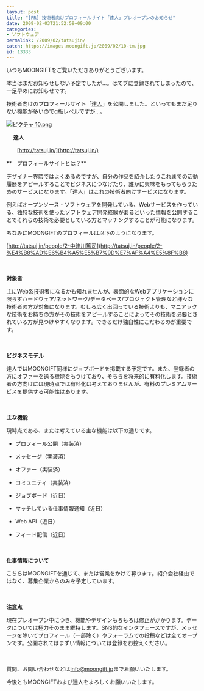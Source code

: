```yaml
---
layout: post
title: "[PR] 技術者向けプロフィールサイト「達人」プレオープンのお知らせ"
date: 2009-02-03T21:52:59+09:00
categories:
- ソフトウェア
permalink: /2009/02/tatsujin/
catch: https://images.moongift.jp/2009/02/10-tm.jpg
id: 13333
---
```

いつもMOONGIFTをご覧いただきありがとうございます。

  

本当はまだお知らせしない予定でしたが…。はてブに登録されてしまったので、一足早めにお知らせです。

  

技術者向けのプロフィールサイト「[達人](http://tatsuj.in/)」を公開しました。といってもまだ足りない機能が多いのでα版レベルですが…。

  

[![ピクチャ 10.png](https://images.moongift.jp/2009/02/10-tm.jpg)](https://images.moongift.jp/2009/02/10.png)

  

　 **達人**  
  
　　[http://tatsuj.in/](http://tatsuj.in/)

**　プロフィールサイトとは？**  

デザイナー界隈ではよくあるのですが、自分の作品を紹介したりこれまでの活動履歴をアピールすることでビジネスにつなげたり、誰かに興味をもってもらうためのサービスになります。「達人」はこれの技術者向けサービスになります。

  

例えばオープンソース・ソフトウェアを開発している、Webサービスを作っている、独特な技術を使ったソフトウェア開発経験があるといった情報を公開することでそれらの技術を必要としている方とマッチングすることが可能になります。

  

ちなみにMOONGIFTのプロフィールは以下のようになります。

  

[http://tatsuj.in/people/2-中津川篤司](http://tatsuj.in/people/2-%E4%B8%AD%E6%B4%A5%E5%B7%9D%E7%AF%A4%E5%8F%B8)

  

　

**対象者**  

主にWeb系技術者になるかも知れませんが、表面的なWebアプリケーションに限らずハードウェア/ネットワーク/データベース/プロジェクト管理など様々な技術者の方が対象になります。むしろ広く出回っている技術よりも、マニアックな技術をお持ちの方がその技術をアピールすることによってその技術を必要とされている方が見つけやすくなります。できるだけ独自性にこだわるのが重要です。

  

　

**ビジネスモデル**  

達人ではMOONGIFT同様にジョブボードを掲載する予定です。また、登録者の方にオファーを送る機能をもうけており、そちらを将来的に有料化します。技術者の方向けには現時点では有料化は考えておりませんが、有料のプレミアムサービスを提供する可能性はあります。

  

　

**主な機能**  

現時点である、または考えている主な機能は以下の通りです。

  

  
- プロフィール公開（実装済）
  
  
- メッセージ（実装済）
  
  
- オファー（実装済）
  
  
- コミュニティ（実装済）
  
  
- ジョブボード（近日）
  
  
- マッチしている仕事情報通知（近日）
  
  
- Web API（近日）
  
  
- フィード配信（近日）
  
  

　

**仕事情報について**  

こちらはMOONGIFTを通じて、または営業をかけて募ります。紹介会社経由ではなく、募集企業からのみを予定しています。

  

　

**注意点**  

現在プレオープン中につき、機能やデザインもろもろは修正がかかります。データについては極力そのまま維持します。SNS的なインタフェースですが、メッセージを除いてプロフィール（一部除く）やフォーラムでの投稿などは全てオープンです。公開されてはまずい情報については登録をお控えください。

  

　

  

質問、お問い合わせなどは[info@moongift.jp](mailto:info@moongift.jp)までお願いいたします。

  

今後ともMOONGIFTおよび達人をよろしくお願いいたします。

  
